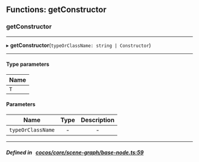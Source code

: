 ## Functions: getConstructor

### getConstructor


___
▸ **getConstructor**(`typeOrClassName: string | Constructor`)
___

#### Type parameters
| Name |
| :------ |
| `T` |

#### Parameters

| Name | Type | Description |
| :------: | :------: | :------: |
| `typeOrClassName` | - | - |


___


##### Defined in &nbsp;   [cocos/core/scene-graph/base-node.ts:59](https://github.com/cocos-creator/engine/blob/c7bf6b8a9/cocos/core/scene-graph/base-node.ts#L59)&nbsp;
